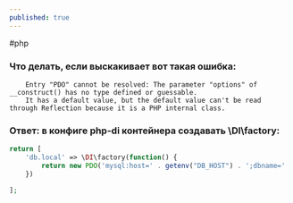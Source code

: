 ```yaml
---
published: true
---
```

\#php

### Что делать, если выскакивает вот такая ошибка: 
```
	Entry "PDO" cannot be resolved: The parameter "options" of __construct() has no type defined or guessable.
    It has a default value, but the default value can't be read through Reflection because it is a PHP internal class.
```

### Ответ: в конфиге php-di контейнера создавать \DI\factory:
```php
return [
    'db.local' => \DI\factory(function() {
        return new PDO('mysql:host=' . getenv("DB_HOST") . ';dbname=' . getenv("DB_NAME") . ';charset=' . getenv("DB_CHARSET"), getenv("DB_USERNAME"), getenv("DB_PASSWORD"));
    })

];
```
